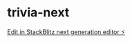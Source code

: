 # trivia-next

[Edit in StackBlitz next generation editor ⚡️](https://stackblitz.com/~/github.com/amg262/trivia-next)